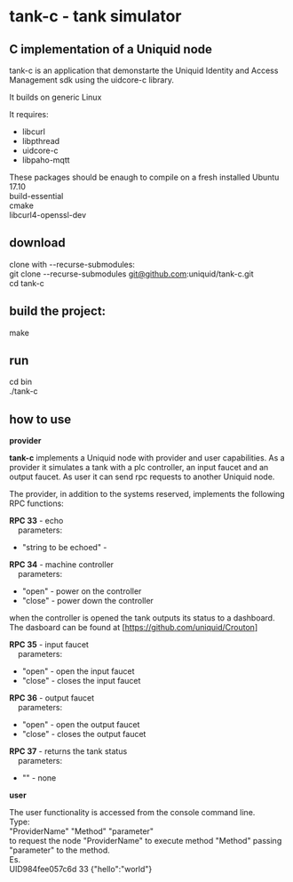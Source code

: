 # tank-c - tank simulator

## C implementation of a Uniquid node

tank-c is an application that demonstarte the Uniquid Identity and Access Management sdk using the uidcore-c library.

It builds on generic Linux

It requires:

* libcurl
* libpthread
* uidcore-c
* libpaho-mqtt

These packages should be enaugh to compile on a fresh installed Ubuntu 17.10<br>
build-essential<br>
cmake<br>
libcurl4-openssl-dev<br>

## download
clone with --recurse-submodules:<br>
git clone --recurse-submodules git@github.com:uniquid/tank-c.git<br>
cd tank-c
## build the project:
make
## run
cd bin<br>
./tank-c

## how to use
**provider**

**tank-c** implements a Uniquid node with provider and user capabilities.
As a provider it simulates a tank with a plc controller, an input faucet and an output faucet.
As user it can send rpc requests to another Uniquid node.

The provider, in addition to the systems reserved, implements the following RPC functions:<br>

**RPC 33** - echo<br>
&nbsp;&nbsp;&nbsp;&nbsp;parameters:
- "string to be echoed" -

**RPC 34** - machine controller<br>
&nbsp;&nbsp;&nbsp;&nbsp;parameters:
- "open" - power on the controller
- "close" - power down the controller

when the controller is opened the tank outputs its status to a dashboard. The dasboard can be found at [https://github.com/uniquid/Crouton]

**RPC 35** - input faucet<br>
&nbsp;&nbsp;&nbsp;&nbsp;parameters:
- "open" - open the input faucet
- "close" - closes the input faucet

**RPC 36** - output faucet<br>
&nbsp;&nbsp;&nbsp;&nbsp;parameters:
- "open" - open the output faucet
- "close" - closes the output faucet

**RPC 37** - returns the tank status<br>
&nbsp;&nbsp;&nbsp;&nbsp;parameters:
- "" - none

**user**

The user functionality is accessed from the console command line.<br>
Type:<br>
"ProviderName" "Method" "parameter"<br>
to request the node "ProviderName" to execute method "Method" passing "parameter" to the method.<br>
Es.<br>
UID984fee057c6d 33 {\"hello\":\"world\"}
